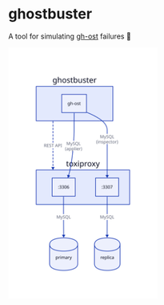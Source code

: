 # ghostbuster

A tool for simulating [gh-ost](https://github.com/github/gh-ost) failures :ghost:

<img src="ghostbuster.svg" height=500>
